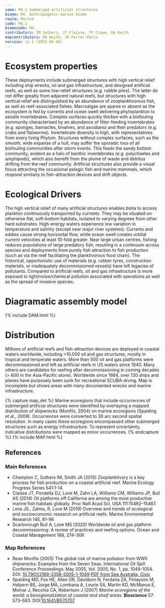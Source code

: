```yaml
---
name: M4.1 Submerged artificial structures
biome: M4. Anthropogenic marine biome
realm: Marine
code: M4.1
biomecode: M4
contributors: IM Suthers, JT Claisse, TP Crowe, DA Keith
mapcontributors: DA Keith, JR Ferrer-Paris
version: v2.1 (2022-04-06)
---
```

# Ecosystem properties

These deployments include submerged structures with high vertical relief including ship wrecks, oil and gas infrastructure, and designed artificial reefs, as well as some low-relief structures (e.g. rubble piles). The latter do not differ greatly from adjacent natural reefs, but structures with high vertical relief are distinguished by an abundance of zooplanktivorous fish, as well as reef-associated fishes. Macroalgae are sparse or absent as the ecosystem is fed by currents and ocean swell delivering phytoplankton to sessile invertebrates. Complex surfaces quickly thicken with a biofouling community characterised by an abundance of filter-feeding invertebrates (e.g. sponges, barnacles, bivalves, and ascidians) and their predators (e.g. crabs and flatworms). Invertebrate diversity is high, with representatives from every living Phylum. Structures without complex surfaces, such as the smooth, wide expanse of a hull, may suffer the sporadic loss of all biofouling communities after storm events. This feeds the sandy bottom community, evident as a halo of benthic invertebrates (e.g. polychaetes and amphipods), which also benefit from the plume of waste and detritus drifting from the reef community. Artificial structures also provide a visual focus attracting the occasional pelagic fish and marine mammals, which respond similarly to fish-attraction devices and drift objects.

# Ecological Drivers

The high vertical relief of many artificial structures enables biota to access plankton continuously transported by currents. They may be situated on otherwise flat, soft-bottom habitats, isolated to varying degrees from other hard substrates. High-energy waters experience low variation in temperature and salinity (except near major river systems). Currents and eddies cause strong horizontal flow, while ocean swell creates orbital current velocities at least 10-fold greater. Near large urban centres, fishing reduces populations of large predatory fish, resulting in a continuum across species and deployments from purely fish attraction to fish production (such as via the reef facilitating the planktivorous food chain). The historical, opportunistic use of materials (e.g. rubber tyres, construction materials, or inadequately decommissioned vessels) have left legacies of pollutants. Compared to artificial reefs, oil and gas infrastructure is more exposed to light/noise/chemical pollution associated with operations as well as the spread of invasive species.

# Diagramatic assembly model

{% include DAM.html %}

# Distribution

Millions of artificial reefs and fish-attraction devices are deployed in coastal waters worldwide, including >10,000 oil and gas structures, mostly in tropical and temperate waters. More than 500 oil and gas platforms were decommissioned and left as artificial reefs in US waters since 1940. Many others are candidates for reefing after decommissioning in coming decades (> 600 in the Asia-Pacific alone). Worldwide since 1984, over 130 ships and planes have purposely been sunk for recreational SCUBA-diving. Map is incomplete but shows areas with many documented wrecks and marine infrastructure.

{% capture map_det %}
Marine ecoregions that include occurrences of submerged artificial structures were identified by overlaying a mapped distribution of shipwrecks (Monfils, 2004) on marine ecoregions (Spalding et al., 2008). Occurrences were converted to 30 arc second spatial resolution. In many cases these ecoregions encompassed other submerged structures such as energy infrastructure. To represent uncertainty, indicative distributions were mapped as minor occurrences.
{% endcapture %}
{% include MAP.html %}

## References
### Main References
* Champion C, Suthers IM, Smith JA (2015) Zooplanktivory is a key process for fish production on a coastal artificial reef. Marine Ecology Progress Series 541:1-14.
* Claisse JT, Pondella DJ, Love M, Zahn LA, Williams CM, Williams JP, Bull AS (2014) Oil platforms off California are among the most productive marine fish habitats globally. Proc Natl Acad Sci. USA 111:15462–15467.
* Lima JS., Zalmo, R, Love M (2019) Overview and trends of ecological and socioeconomic research on artificial reefs. Marine Environmental Research 145, 81-96
* Scarborough Bull A, Love MS (2020) Worldwide oil and gas platform decommissioning: A review of practices and reefing options. Ocean and Coastal Management 168, 274–306
### Map References
* Rean Monfils (2005) The global risk of marine pollution from WWII shipwrecks:  Examples from the Seven Seas. International Oil Spill Conference Proceedings: May 2005, Vol. 2005, No. 1, pp. 1049-1054.
DOI: [10.7901/2169-3358-2005-1-1049](https://doi.org/10.7901/2169-3358-2005-1-1049) [PDF from Sea Australia, Civic](http://www.seaaustralia.com/documents/The%20Global%20Risk%20of%20Marine%20Pollution%20from%20WWII%20Shipwrecks-final.pdf)
* Spalding MD, Fox HE, Allen GR, Davidson N, Ferdaña ZA, Finlayson M, Halpern BS, Jorge MA, Lombana A, Lourie SA, Martin KD, McManus E, Molnar J, Recchia CA, Robertson J (2007) *Marine ecoregions of the world: a bioregionalization of coastal and shelf areas*. **Bioscience** 57: 573–583. DOI:[10.1641/B570707](https://doi.org/10.1641/B570707)
 
